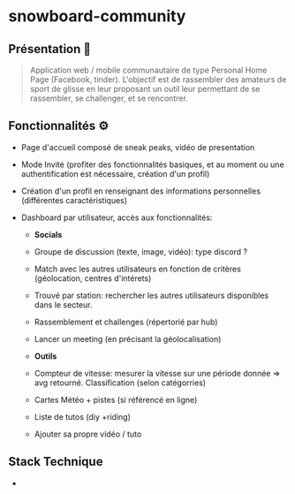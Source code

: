 # snowboard-community

## Présentation 📜

> Application web / mobile communautaire de type Personal Home Page (Facebook, tinder). L'objectif est de rassembler des amateurs de sport de glisse en leur proposant un outil leur permettant de se rassembler, se challenger, et se rencontrer.

## Fonctionnalités ⚙️

- Page d'accueil composé de sneak peaks, vidéo de presentation
- Mode Invité (profiter des fonctionnalités basiques, et au moment ou une authentification est nécessaire, création d'un profil)
- Création d'un profil en renseignant des informations personnelles (différentes caractéristiques)
- Dashboard par utilisateur, accès aux fonctionnalités:

  - **Socials**
  - Groupe de discussion (texte, image, vidéo): type discord ? 
  - Match avec les autres utilisateurs en fonction de critères (géolocation, centres d'intérets)
  - Trouvé par station: rechercher les autres utilisateurs disponibles dans le secteur.
  - Rassemblement et challenges (répertorié par hub)
  - Lancer un meeting (en précisant la géolocalisation)
  
  - **Outils**
  - Compteur de vitesse: mesurer la vitesse sur une période donnée => avg retourné. Classification (selon catégorries)
  - Cartes Météo + pistes (si référencé en ligne)
  - Liste de tutos (diy +riding)
  - Ajouter sa propre vidéo / tuto

## Stack Technique

- 
